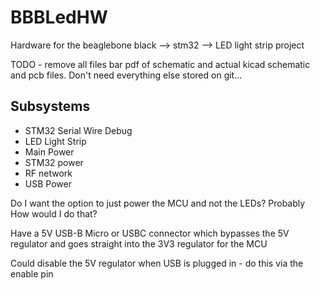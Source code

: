 # BBBLedHW
Hardware for the beaglebone black --> stm32 --> LED light strip project

TODO - remove all files bar pdf of schematic and actual kicad schematic and pcb files. Don't need everything else stored on git...

## Subsystems
* STM32 Serial Wire Debug
* LED Light Strip
* Main Power
* STM32 power
* RF network
* USB Power


Do I want the option to just power the MCU and not the LEDs? Probably
How would I do that?

Have a 5V USB-B Micro or USBC connector which bypasses the 5V regulator and goes straight into the 3V3 regulator for the MCU

Could disable the 5V regulator when USB is plugged in - do this via the enable pin


